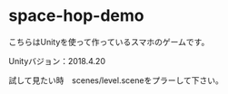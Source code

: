 # space-hop-demo

こちらはUnityを使って作っているスマホのゲームです。

Unityバジョン：2018.4.20

試して見たい時　scenes/level.sceneをプラーして下さい。
